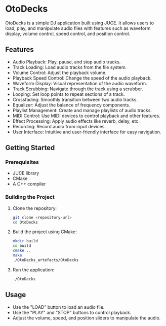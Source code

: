 # OtoDecks

OtoDecks is a simple DJ application built using JUCE. It allows users to load, play, and manipulate audio files with features such as waveform display, volume control, speed control, and position control.

## Features

- Audio Playback: Play, pause, and stop audio tracks.
- Track Loading: Load audio tracks from the file system.
- Volume Control: Adjust the playback volume.
- Playback Speed Control: Change the speed of the audio playback.
- Waveform Display: Visual representation of the audio waveform.
- Track Scrubbing: Navigate through the track using a scrubber.
- Looping: Set loop points to repeat sections of a track.
- Crossfading: Smoothly transition between two audio tracks.
- Equalizer: Adjust the balance of frequency components.
- Playlist Management: Create and manage playlists of audio tracks.
- MIDI Control: Use MIDI devices to control playback and other features.
- Effect Processing: Apply audio effects like reverb, delay, etc.
- Recording: Record audio from input devices.
- User Interface: Intuitive and user-friendly interface for easy navigation.


## Getting Started

### Prerequisites

- JUCE library
- CMake
- A C++ compiler

### Building the Project

1. Clone the repository:
    ```sh
    git clone <repository-url>
    cd OtoDecks
    ```

2. Build the project using CMake:
    ```sh
    mkdir build
    cd build
    cmake ..
    make
    ./OtoDecks_artefacts/OtoDecks
    ```

3. Run the application:
    ```sh
    ./OtoDecks
    ```

## Usage

- Use the "LOAD" button to load an audio file.
- Use the "PLAY" and "STOP" buttons to control playback.
- Adjust the volume, speed, and position sliders to manipulate the audio.
